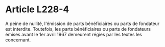 # Article L228-4

A peine de nullité, l'émission de parts bénéficiaires ou parts de fondateur est interdite.   Toutefois, les parts bénéficiaires ou parts de fondateurs émises avant le 1er avril 1967 demeurent régies par les textes les concernant.